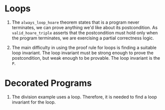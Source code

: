 # Loops

1. The `always_loop_hoare` theorem states that is a program never terminates, we can prove anything we'd like about its postcondition. As `valid_hoare_triple` asserts that the postcondition must hold only when the program terminates, we are exercising a partial correctness logic.

2. The main difficulty in using the proof rule for loops is finding a suitable loop invariant. The loop invariant must be strong enough to prove the postcondition, but weak enough to be provable. The loop invariant is the `P`.

# Decorated Programs

1. The division example uses a loop. Therefore, it is needed to find a loop invariant for the loop.
